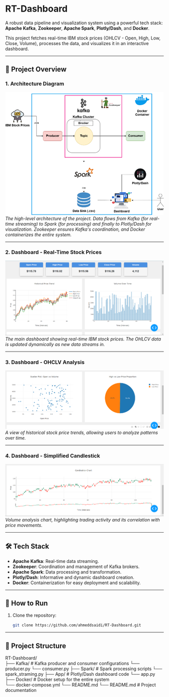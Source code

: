# RT-Dashboard  
A robust data pipeline and visualization system using a powerful tech stack: **Apache Kafka**, **Zookeeper**, **Apache Spark**, **Plotly/Dash**, and **Docker**.  

This project fetches real-time IBM stock prices (OHLCV - Open, High, Low, Close, Volume), processes the data, and visualizes it in an interactive dashboard.  

---

## 📸 **Project Overview**  

### **1. Architecture Diagram**  
![Architecture](Images/architecture.png)  
*The high-level architecture of the project. Data flows from Kafka (for real-time streaming) to Spark (for processing) and finally to Plotly/Dash for visualization. Zookeeper ensures Kafka's coordination, and Docker containerizes the entire system.*  

---

### **2. Dashboard - Real-Time Stock Prices**  
![Dashboard](Images/img1.png)  
*The main dashboard showing real-time IBM stock prices. The OHLCV data is updated dynamically as new data streams in.*  

---

### **3. Dashboard - OHCLV Analysis**  
![Historical Trends](Images/img2.png)  
*A view of historical stock price trends, allowing users to analyze patterns over time.*  

---

### **4. Dashboard - Simplified Candlestick**  
![Volume Analysis](Images/img3.png)  
*Volume analysis chart, highlighting trading activity and its correlation with price movements.*  

---

## 🛠️ **Tech Stack**  
- **Apache Kafka**: Real-time data streaming.  
- **Zookeeper**: Coordination and management of Kafka brokers.  
- **Apache Spark**: Data processing and transformation.  
- **Plotly/Dash**: Informative and dynamic dashboard creation.  
- **Docker**: Containerization for easy deployment and scalability.  

---

## 🚀 **How to Run**  
1. Clone the repository:  
   ```bash  
   git clone https://github.com/ahmeddsaidi/RT-Dashboard.git

---

## 🚀 **Project Structure**  
RT-Dashboard/  
├── Kafka/                      # Kafka producer and consumer configurations
    └── producer.py
    └── consumer.py
├── Spark/                      # Spark processing scripts
    └── spark_straming.py 
├── App/                        # Plotly/Dash dashboard code
    └── app.py 
├── Docker/                     # Docker setup for the entire system  
    └── docker-compose.yml
    └── README.md
└── README.md                   # Project documentation  
